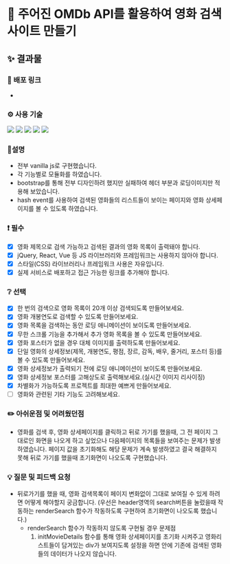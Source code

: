 # 📌 **주어진 OMDb API를 활용하여 영화 검색 사이트 만들기**

## ✨ 결과물

### 🔗 배포 링크

-

### ⚙️ 사용 기술

<img src="https://img.shields.io/badge/HTML5-E34F26?style=for-the-badge&logo=HTML5&logoColor=white"> <img src="https://img.shields.io/badge/CSS3-1572B6?style=for-the-badge&logo=CSS3&logoColor=white"> <img src="https://img.shields.io/badge/Bootstrap-7952B3?style=for-the-badge&logo=Bootstrap&logoColor=white"> <img src="https://img.shields.io/badge/Javascript-E7DF1E?style=for-the-badge&logo=JavaScript&logoColor=black"> <img src="https://img.shields.io/badge/github-white?style=for-the-badge&logo=github&logoColor=black">

### 📃설명

- 전부 vanilla js로 구현했습니다.
- 각 기능별로 모듈화를 하였습니다.
- bootstrap를 통해 전부 디자인하려 했지만 실패하여 헤더 부분과 로딩이미지만 적용해 보았습니다.
- hash event를 사용하여 검색된 영화들의 리스트들이 보이는 페이지와 영화 상세페이지를 볼 수 있도록 하였습니다.

### :exclamation: 필수

- [x] 영화 제목으로 검색 가능하고 검색된 결과의 영화 목록이 출력돼야 합니다.
- [x] jQuery, React, Vue 등 JS 라이브러리와 프레임워크는 사용하지 않아야 합니다.
- [x] 스타일(CSS) 라이브러리나 프레임워크 사용은 자유입니다.
- [x] 실제 서비스로 배포하고 접근 가능한 링크를 추가해야 합니다.

### :grey_question: 선택

- [x] 한 번의 검색으로 영화 목록이 20개 이상 검색되도록 만들어보세요.
- [x] 영화 개봉연도로 검색할 수 있도록 만들어보세요.
- [x] 영화 목록을 검색하는 동안 로딩 애니메이션이 보이도록 만들어보세요.
- [x] 무한 스크롤 기능을 추가해서 추가 영화 목록을 볼 수 있도록 만들어보세요.
- [x] 영화 포스터가 없을 경우 대체 이미지를 출력하도록 만들어보세요.
- [x] 단일 영화의 상세정보(제목, 개봉연도, 평점, 장르, 감독, 배우, 줄거리, 포스터 등)를 볼 수 있도록 만들어보세요.
- [x] 영화 상세정보가 출력되기 전에 로딩 애니메이션이 보이도록 만들어보세요.
- [x] 영화 상세정보 포스터를 고해상도로 출력해보세요.(실시간 이미지 리사이징)
- [x] 차별화가 가능하도록 프로젝트를 최대한 예쁘게 만들어보세요.
- [ ] 영화와 관련된 기타 기능도 고려해보세요.

### ✏️ 아쉬운점 및 어려웠던점

- 영화를 검색 후, 영화 상세페이지를 클릭하고 뒤로 가기를 했을때, 그 전 페이지 그대로인 화면을 나오게 하고 싶었으나 다음페이지의 목록들을 보여주는 문제가 발생하였습니다. 페이지 값을 초기화해도 해당 문제가 계속 발생하였고 결국 해결하지 못해 뒤로 가기를 했을때 초기화면이 나오도록 구현했습니다.

### 💡 질문 및 피드백 요청

- 뒤로가기를 했을 때, 영화 검색목록이 페이지 변화없이 그대로 보여질 수 있게 하려면 어떻게 해야할지 궁금합니다. (우선은 header영역의 search버튼을 눌렀을때 작동하는 renderSearch 함수가 작동하도록 구현하여 초기화면이 나오도록 했습니다.)
  - renderSearch 함수가 작동하지 않도록 구현될 경우 문제점
    1. initMovieDetails 함수를 통해 영화 상세페이지를 초기화 시켜주고 영화리스트들이 담겨있는 div가 보여지도록 설정을 하면 안에 기존에 검색된 영화들의 데이터가 나오지 않습니다.
